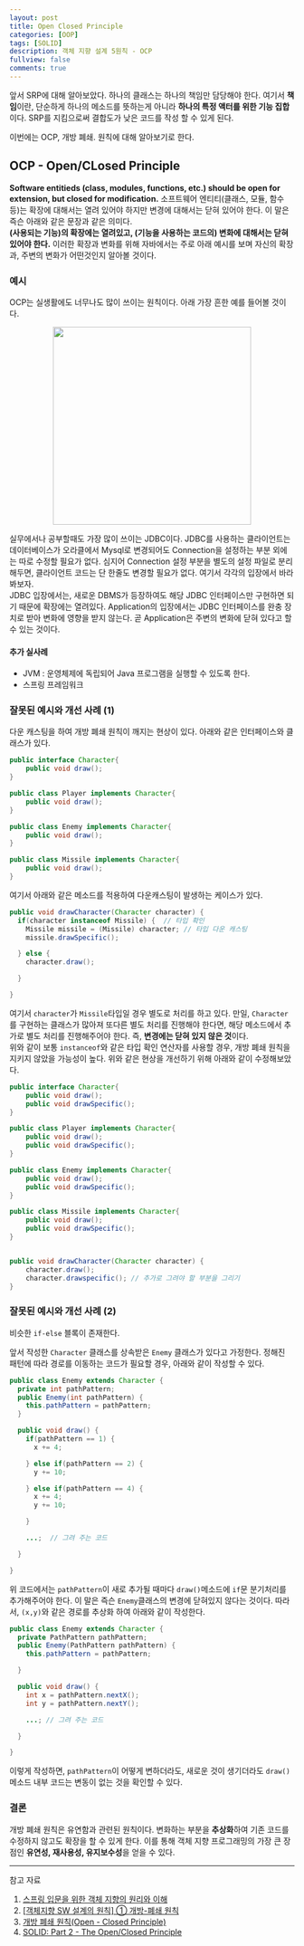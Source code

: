 ```yaml
---
layout: post
title: Open Closed Principle
categories: [OOP]
tags: [SOLID]
description: 객체 지향 설계 5원칙 - OCP
fullview: false
comments: true
---
```


앞서 SRP에 대해 알아보았다. 하나의 클래스는 하나의 책임만 담당해야 한다. 여기서 **책임**이란, 단순하게 하나의 메소드를 뜻하는게 아니라 **하나의 특정 액터를 위한 기능 집합**이다. SRP를 지킴으로써 결합도가 낮은 코드를 작성 할 수 있게 된다.

이번에는 OCP, 개방 폐쇄. 원칙에 대해 알아보기로 한다.

## OCP - Open/CLosed Principle

**Software entitieds (class, modules, functions, etc.) should be open for extension, but closed for modification.** 소프트웨어 엔티티(클래스, 모듈, 함수 등)는 확장에 대해서는 열려 있어야 하지만 변경에 대해서는  닫혀 있어야 한다. 이 말은 즉슨 아래와 같은 문장과 같은 의미다.  
**(사용되는 기능)의 확장에는 열려있고, (기능을 사용하는 코드의) 변화에 대해서는 닫혀 있어야 한다.** 이러한 확장과 변화를 위해 자바에서는 주로 아래 예시를 보며 자신의 확장과, 주변의 변화가 어떤것인지 알아볼 것이다. 

### 예시
OCP는 실생활에도 너무나도 많이 쓰이는 원칙이다. 아래 가장 흔한 예를 들어볼 것이다. 

<p style = "text-align: center;">
<img src="https://programmer.group/images/article/8c80488e936e6279e1cf7f6f12d4308c.jpg" width="350">

</p>

실무에서나 공부할때도 가장 많이 쓰이는 JDBC이다. JDBC를 사용하는 클라이언트는 데이터베이스가 오라클에서 Mysql로 변경되어도 Connection을 설정하는 부분 외에는 따로 수정할 필요가 없다. 심지어 Connection 설정 부분을 별도의 설정 파일로 분리해두면, 클라이언트 코드는 단 한줄도 변경할 필요가 없다. 여기서 각각의 입장에서 바라봐보자.  
JDBC 입장에서는, 새로운 DBMS가 등장하여도 해당 JDBC 인터페이스만 구현하면 되기 때문에 확장에는 열려있다. Application의 입장에서는  JDBC 인터페이스를 완충 장치로 받아 변화에 영향을 받지 않는다. 곧 Application은 주변의 변화에 닫혀 있다고 할 수 있는 것이다. 

#### 추가 실사례

* JVM : 운영체제에 독립되어 Java 프로그램을 실행할 수 있도록 한다.
* 스프링 프레임워크

### 잘못된 예시와 개선 사례 (1)
다운 캐스팅을 하여 개방 폐쇄 원칙이 깨지는 현상이 있다.
아래와 같은 인터페이스와 클래스가 있다.

```java
public interface Character{
	public void draw();
}

public class Player implements Character{
	public void draw();
}

public class Enemy implements Character{
	public void draw();
}

public class Missile implements Character{
	public void draw();
}
```

여기서 아래와 같은 메소드를 적용하여 다운캐스팅이 발생하는 케이스가 있다. 

```java
public void drawCharacter(Character character) {
  if(character instanceof Missile) {  // 타입 확인
    Missile missile = (Missile) character; // 타입 다운 캐스팅
    missile.drawSpecific();

  } else {
    character.draw();

  }

}
```

여기서 `character`가 `Missile`타입일 경우 별도로 처리를 하고 있다. 만일, `Character`를 구현하는 클래스가 많아져 또다른 별도 처리를 진행해야 한다면, 해당 메소드에서 추가로 별도 처리를 진행해주어야 한다. 즉, **변경에는 닫혀 있지 않은 것**이다.  
위와 같이 보통 `instanceof`와 같은 타입 확인 연산자를 사용할 경우, 개방 폐쇄 원칙을 지키지 않았을 가능성이 높다. 위와 같은 현상을 개선하기 위해 아래와 같이 수정해보았다. 


```java
public interface Character{
	public void draw();
	public void drawSpecific();
}

public class Player implements Character{
	public void draw();
	public void drawSpecific();
}

public class Enemy implements Character{
	public void draw();
	public void drawSpecific();
}

public class Missile implements Character{
	public void draw();
	public void drawSpecific();
}


public void drawCharacter(Character character) {
    character.draw();
    character.drawspecific(); // 추가로 그려야 할 부분을 그리기
}
```

### 잘못된 예시와 개선 사례 (2)

비슷한 `if-else` 블록이 존재한다. 

앞서 작성한 `Character` 클래스를 상속받은 `Enemy` 클래스가 있다고 가정한다. 정해진 패턴에 따라 경로를 이동하는 코드가 필요할 경우, 아래와 같이 작성할 수 있다.

```java
public class Enemy extends Character {
  private int pathPattern;
  public Enemy(int pathPattern) {
    this.pathPattern = pathPattern;
  }

  public void draw() {
    if(pathPattern == 1) {
      x += 4;

    } else if(pathPattern == 2) {
      y += 10;

    } else if(pathPattern == 4) {
      x += 4;
      y += 10;

    }

    ...;  // 그려 주는 코드

  }

}
```
위 코드에서는 `pathPattern`이 새로 추가될 때마다 `draw()`메소드에 `if`문 분기처리를 추가해주어야 한다. 이 말은 즉슨 `Enemy`클래스의 변경에 닫혀있지 않다는 것이다. 따라서, `(x,y)`와 같은 경로를 추상화 하여 아래와 같이 작성한다. 

```java
public class Enemy extends Character {
  private PathPattern pathPattern;
  public Enemy(PathPattern pathPattern) {
    this.pathPattern = pathPattern;

  }

  public void draw() {
    int x = pathPattern.nextX();
    int y = pathPattern.nextY();

    ...; // 그려 주는 코드

  }

}
```

이렇게 작성하면, `pathPattern`이 어떻게 변하더라도, 새로운 것이 생기더라도 `draw()`메소드 내부 코드는 변동이 없는 것을 확인할 수 있다.



### 결론
개방 폐쇄 원칙은 유연함과 관련된 원칙이다. 변화하는 부분을 **추상화**하여 기존 코드를 수정하지 않고도 확장을 할 수 있게 한다. 이를 통해 객체 지향 프로그래밍의 가장 큰 장점인 **유연성, 재사용성, 유지보수성**을 얻을 수 있다.



*** 
참고 자료

1. [스프링 입문을 위한 객체 지향의 원리와 이해](http://www.yes24.com/Product/Goods/17350624)
2. [[객체지향 SW 설계의 원칙] ① 개방-폐쇄 원칙](https://zdnet.co.kr/view/?no=00000039134727)
3. [개방 폐쇄 원칙(Open - Closed Principle)](https://koseungbin.gitbook.io/wiki/books/undefined/part-2.-di/solid/open-closed-principle)
4. [SOLID: Part 2 - The Open/Closed Principle](https://code.tutsplus.com/tutorials/solid-part-2-the-openclosed-principle--net-36600)